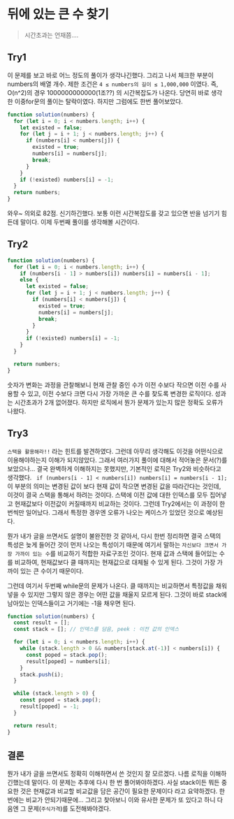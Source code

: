 # 뒤에 있는 큰 수 찾기

> 시간초과는 언재쯤....

## Try1

이 문제를 보고 바로 어느 정도의 풀이가 생각나긴했다. 그리고 나서 체크한 부분이 numbers의 배열 개수. 제한 조건은 `4 ≤ numbers의 길이 ≤ 1,000,000` 이였다. 즉, O(n^2)의 경우 1000000000000(1조??) 의 시간복잡도가 나온다. 당연히 바로 생각한 이중for문의 풀이는 탈락이였다. 하지만 그럼에도 한번 풀어보았다.

```js
function solution(numbers) {
  for (let i = 0; i < numbers.length; i++) {
    let existed = false;
    for (let j = i + 1; j < numbers.length; j++) {
      if (numbers[i] < numbers[j]) {
        existed = true;
        numbers[i] = numbers[j];
        break;
      }
    }
    if (!existed) numbers[i] = -1;
  }
  return numbers;
}
```

와우~ 의외로 82점. 신기하긴했다. 보통 이런 시간복잡도를 갖고 있으면 반을 넘기기 힘든데 말이다.
이제 두번째 풀이를 생각해볼 시간이다.

## Try2

```js
function solution(numbers) {
  for (let i = 0; i < numbers.length; i++) {
    if (numbers[i - 1] > numbers[i]) numbers[i] = numbers[i - 1];
    else {
      let existed = false;
      for (let j = i + 1; j < numbers.length; j++) {
        if (numbers[i] < numbers[j]) {
          existed = true;
          numbers[i] = numbers[j];
          break;
        }
      }
      if (!existed) numbers[i] = -1;
    }
  }

  return numbers;
}
```

숫자가 변화는 과정을 관찰해보니 현재 관찰 중인 수가 이전 수보다 작으면 이전 수를 사용할 수 있고, 이전 수보다 크면 다시 가장 가까운 큰 수를 찾도록 변경한 로직이다. 성과는 시간초과가 2개 없어졌다. 하지만 로직에서 뭔가 문제가 있는지 많은 정확도 오류가 나왔다.

## Try3

`스택을 활용해라!!` 라는 힌트를 발견하였다. 그런데 아무리 생각해도 이것을 어떤식으로 이용해야하는지 이해가 되지않았다. 그래서 여러가지 풀이에 대해서 적어놓은 문서(?)를 보았으나... 결국 완벽하게 이해하지는 못했지만, 기본적인 로직은 Try2와 비슷하다고 생각했다. ` if (numbers[i - 1] < numbers[i]) numbers[i] = numbers[i - 1];` 이 부분의 의미는 변경된 값이 보다 현재 값이 작으면 변경된 값을 따라간다는 것인데, 이것이 결국 스택을 통해서 하려는 것이다. 스택에 이전 값에 대한 인덱스를 모두 집어넣고 현재값보다 이전값이 커질때까지 비교하는 것이다. 그런데 Try2에서는 이 과정이 한번씩만 일어났다. 그래서 특정한 경우엔 오류가 나오는 케이스가 있었던 것으로 예상된다.

뭔가 내가 글을 쓰면서도 설명이 불완전한 것 같아서, 다시 한번 정리하면 결국 스택의 특성은 늦게 들어간 것이 먼저 나오는 특성이기 때문에 여기서 말하는 `자신보다 크면서 가장 가까이 있는 수`를 비교하기 적합한 자료구조인 것이다. 현재 값과 스택에 들어있는 수를 비교하여, 현재값보다 클 때까지는 현재값으로 대체될 수 있게 된다. 그것이 가장 가까이 있는 큰 수이기 때문이다.

그런데 여기서 두번째 while문의 문제가 나온다. 클 때까지는 비교하면서 특정값을 채워넣을 수 있지만 그렇지 않은 경우는 어떤 값을 채울지 모르게 된다. 그것이 바로 stack에 남아있는 인덱스들이고 거기에는 -1을 채우면 된다.

```js
function solution(numbers) {
  const result = [];
  const stack = []; // 인덱스를 담음, peek : 이전 값의 인덱스

  for (let i = 0; i < numbers.length; i++) {
    while (stack.length > 0 && numbers[stack.at(-1)] < numbers[i]) {
      const poped = stack.pop();
      result[poped] = numbers[i];
    }
    stack.push(i);
  }

  while (stack.length > 0) {
    const poped = stack.pop();
    result[poped] = -1;
  }

  return result;
}
```

## 결론

뭔가 내가 글을 쓰면서도 정확히 이해하면서 쓴 것인지 잘 모르겠다. 나름 로직을 이해하긴했는데 말이다. 이 문제는 추후에 다시 한 번 풀어봐야하겠다. 사실 stack이든 뭐든 중요한 것은 현재값과 비교할 비교값을 담은 공간이 필요한 문제이다 라고 요약하겠다. 한 번에는 비교가 안되기때문에... 그리고 찾아보니 이와 유사한 문제가 또 있다고 하니 다음엔 그 문제(`주식가격`)를 도전해봐야겠다.

